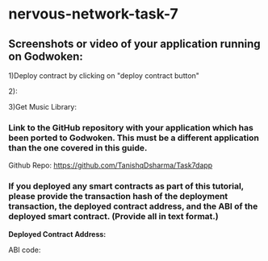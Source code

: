 # nervous-network-task-7

## Screenshots or video of your application running on Godwoken:

1)Deploy contract by clicking on "deploy contract button"



2):


3)Get Music Library:



### Link to the GitHub repository with your application which has been ported to Godwoken. This must be a different application than the one covered in this guide.

Github Repo: https://github.com/TanishqDsharma/Task7dapp
### If you deployed any smart contracts as part of this tutorial, please provide the transaction hash of the deployment transaction, the deployed contract address, and the ABI of the deployed smart contract. (Provide all in text format.)

<b>Deployed Contract Address:</b>

ABI code:

```

```


